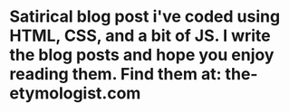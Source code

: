 # Satirical blog post i've coded using HTML, CSS, and a bit of JS. I write the blog posts and hope you enjoy reading them. Find them at: the-etymologist.com
